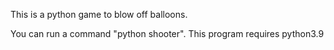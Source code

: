 This is a python game to blow off balloons.

You can run a command "python shooter".
This program requires python3.9


